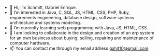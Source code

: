 - 👋 Hi, I’m Schmitt, Gabriel Enrique.
- 👀 I’m interested in Java, C, SQL, JS, HTML, CSS, PHP, Ruby, requirements engineering, database design, software systems architecture and systems modeling.
- 🌱 I’m currently learning web programming with Java, JS, HTML, CSS.
- 💞️ I am looking to collaborate in the design and creation of an erp system for an own business about buying, selling, repairing and maintenance of computer hardware.
- 📫 You can contact me through my email address gahit10@gmail.com
<!---
tioliban/tioliban is a ✨ special ✨ repository because its `README.md` (this file) appears on your GitHub profile.
You can click the Preview link to take a look at your changes.
--->
